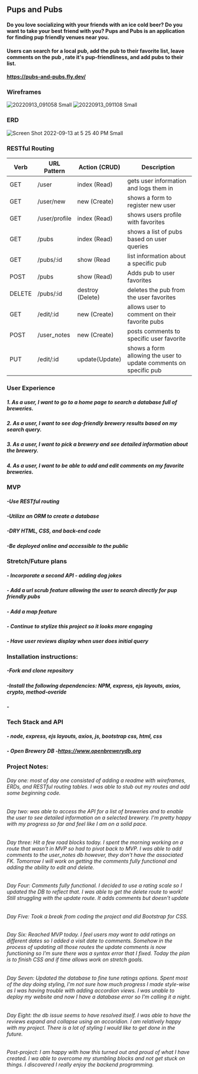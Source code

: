 ## Pups and Pubs
#### Do you love socializing with your friends with an ice cold beer? Do you want to take your best friend with you? Pups and Pubs is an application for finding pup friendly venues near you.
#### Users can search for a local pub, add the pub to their favorite list, leave comments on the pub , rate it's pup-friendliness, and add pubs to their list.

#### https://pubs-and-pubs.fly.dev/

### Wireframes
![20220913_091058 Small](https://user-images.githubusercontent.com/110848452/189954980-796fb0e6-703e-4930-95a1-9c00d8735f6b.jpeg)
![20220913_091108 Small](https://user-images.githubusercontent.com/110848452/189955362-441f21e7-a0d3-4c9c-a7ec-c5551429803a.jpeg)

### ERD
![Screen Shot 2022-09-13 at 5 25 40 PM Small](https://user-images.githubusercontent.com/110848452/190027207-ca8110bc-fd9a-43bb-aeee-08547d963640.jpeg)



### RESTful Routing
| Verb | URL Pattern | Action (CRUD)    | Description                             |
|------|-------------|------------------|-----------------------------------------|
| GET  | /user       | index (Read)      | gets user information and logs them in |
| GET  | /user/new   | new (Create)      | shows a form to register new user       |
| GET  | /user/profile | index (Read)    | shows users profile with favorites   |
| GET  | /pubs       | index (Read)      | shows a list of pubs based on user queries|
| GET  | /pubs/:id   | show (Read        | list information about a specific pub    |
| POST | /pubs       | show (Read)       | Adds pub to user favorites  |
| DELETE | /pubs/:id | destroy (Delete)  | deletes the pub from the user favorites |
| GET  | /edit/:id   | new (Create)     | allows user to comment on their favorite pubs|
| POST | /user_notes | new (Create)    | posts comments to specific user favorite|
| PUT  | /edit/:id | update(Update) | shows a form allowing the user to update comments on specific pub |

### User Experience
##### 1. As a user, I want to go to a home page to search a database full of breweries.
##### 2. As a user, I want to see dog-friendly brewery results based on my search query.
##### 3. As a user, I want to pick a brewery and see detailed information about the brewery.
##### 4. As a user, I want to be able to add and edit comments on my favorite breweries.

### MVP
##### -Use RESTful routing
##### -Utilize an ORM to create a database
##### -DRY HTML, CSS, and back-end code
##### -Be deployed online and accessible to the public

### Stretch/Future plans
##### - Incorporate a second API - adding dog jokes
##### - Add a url scrub feature allowing the user to search directly for pup friendly pubs
##### - Add a map feature
##### - Continue to stylize this project so it looks more engaging
##### - Have user reviews display when user does initial query


### Installation instructions:
##### -Fork and clone repository
##### -Install the following dependencies: NPM, express, ejs layouts, axios, crypto, method-overide
##### -

### Tech Stack and API
##### - node, express, ejs layouts, axios, js, bootstrap css, html, css
##### - Open Brewery DB -https://www.openbrewerydb.org

### Project Notes:
###### Day one: most of day one consisted of adding a readme with wireframes, ERDs, and RESTful routing tables. I was able to stub out my routes and add some beginning code.
###### Day two: was able to access the API for a list of breweries and to enable the user to see detailed information on a selected brewery. I'm pretty happy with my progress so far and feel like I am on a solid pace.
###### Day three: Hit a few road blocks today. I spent the morning working on a route that wasn't in MVP so had to pivot back to MVP. I was able to add comments to the user_notes db however, they don't have the associated FK. Tomorrow I will work on getting the comments fully functional and adding the ability to edit and delete.
###### Day Four: Comments fully functional. I decided to use a rating scale so I updated the DB to reflect that. I was able to get the delete route to work! Still struggling with the update route. It adds comments but doesn't update
###### Day Five: Took a break from coding the project and did Bootstrap for CSS.
###### Day Six: Reached MVP today. I feel users may want to add ratings on different dates so I added a visit date to comments. Somehow in the process of updating all those routes the update comments is now functioning so I'm sure there was a syntax error that I fixed. Today the plan is to finish CSS and if time allows work on stretch goals.
###### Day Seven: Updated the database to fine tune ratings options. Spent most of the day doing styling, I'm not sure how much progress I made style-wise as I was having trouble with adding accordion views. I was unable to deploy my website and now I have a database error so I'm calling it a night.
###### Day Eight: the db issue seems to have resolved itself. I was able to have the reviews expand and collapse using an accoridion. I am relatively happy with my project. There is a lot of styling I would like to get done in the future.

###### Post-project: I am happy with how this turned out and proud of what I have created. I wa able to overcome my stumbling blocks and not get stuck on  things. I discovered I really enjoy the backend programming. 


